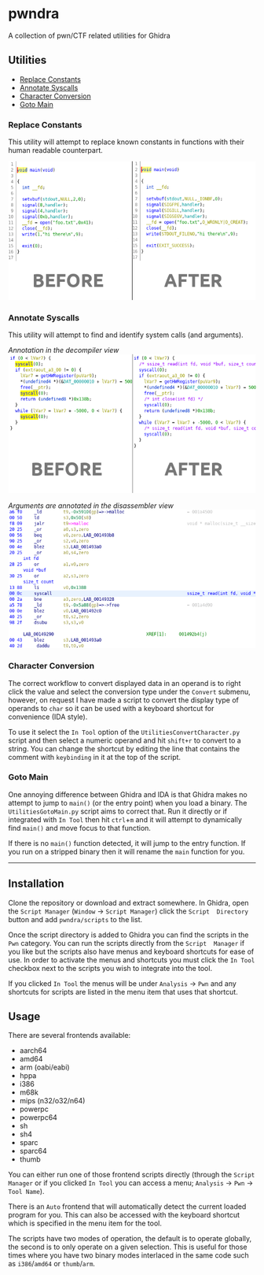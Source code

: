 # pwndra

A collection of pwn/CTF related utilities for Ghidra

## Utilities

* [Replace Constants](#replace-constants)
* [Annotate Syscalls](#annotate-syscalls)
* [Character Conversion](#character-conversion)
* [Goto Main](#goto-main)

### Replace Constants

This utility will attempt to replace known constants in functions with their
human readable counterpart.

![pwndra constants](https://github.com/0xb0bb/pwndra/blob/master/docs/images/pwndra_constants.png?raw=true)

### Annotate Syscalls

This utility will attempt to find and identify system calls (and arguments).

*Annotation in the decompiler view*
![pwndra syscalls](https://github.com/0xb0bb/pwndra/blob/master/docs/images/pwndra_syscalls.png?raw=true)

*Arguments are annotated in the disassembler view*
![pwndra syscalls](https://github.com/0xb0bb/pwndra/blob/master/docs/images/pwndra_syscalls_disas.png?raw=true)

### Character Conversion

The correct workflow to convert displayed data in an operand is to right click
the value and select the conversion type under the `Convert` submenu, however,
on request I have made a script to convert the display type of operands to
`char` so it can be used with a keyboard shortcut for convenience (IDA style).

To use it select the `In Tool` option of the `UtilitiesConvertCharacter.py` script and
then select a numeric operand and hit `shift+r` to convert to a string. You
can change the shortcut by editing the line that contains the comment with
`keybinding` in it at the top of the script.

### Goto Main

One annoying difference between Ghidra and IDA is that Ghidra makes no
attempt to jump to `main()` (or the entry point) when you load a binary.
The `UtilitiesGotoMain.py` script aims to correct that. Run it directly
or if integrated with `In Tool` then hit `ctrl`+`m` and it will attempt
to dynamically find `main()` and move focus to that function.

If there is no `main()` function detected, it will jump to the entry
function. If you run on a stripped binary then it will rename the `main`
function for you.

---

## Installation

Clone the repository or download and extract somewhere. In Ghidra, open
the `Script Manager` (`Window` -> `Script Manager`) click the `Script 
Directory` button and add `pwndra/scripts` to the list.

Once the script directory is added to Ghidra you can find the scripts in
the `Pwn` category. You can run the scripts directly from the `Script 
Manager` if you like but the scripts also have menus and keyboard shortcuts
for ease of use. In order to activate the menus and shortcuts you must
click the `In Tool` checkbox next to the scripts you wish to integrate
into the tool.

If you clicked `In Tool` the menus will be under `Analysis` -> `Pwn` and
any shortcuts for scripts are listed in the menu item that uses that
shortcut.

## Usage

There are several frontends available:

* aarch64
* amd64
* arm (oabi/eabi)
* hppa
* i386
* m68k
* mips (n32/o32/n64)
* powerpc
* powerpc64
* sh
* sh4
* sparc
* sparc64
* thumb

You can either run one of those frontend scripts directly (through the
`Script Manager` or if you clicked `In Tool` you can access a menu;
`Analysis` -> `Pwn` -> `Tool Name`).

There is an `Auto` frontend that will automatically detect the current loaded
program for you. This can also be accessed with the keyboard shortcut which
is specified in the menu item for the tool.

The scripts have two modes of operation, the default is to operate globally,
the second is to only operate on a given selection. This is useful for those
times where you have two binary modes interlaced in the same code such as
`i386`/`amd64` or `thumb`/`arm`.
